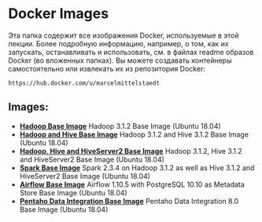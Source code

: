 # Docker Images
Эта папка содержит все изображения Docker, используемые в этой лекции. Более подробную информацию, например, о том, как их запускать, останавливать и использовать, см. в файлах readme образов Docker (во вложенных папках). Вы можете создавать контейнеры самостоятельно или извлекать их из репозитория Docker:
```
https://hub.docker.com/u/marcelmittelstaedt
```

## Images:
* [**Hadoop Base Image**](docker22/hadoop_base) Hadoop 3.1.2 Base Image (Ubuntu 18.04)
* [**Hadoop and Hive Base Image**](docker22/hive_base) Hadoop 3.1.2 and Hive 3.1.2 Base Image (Ubuntu 18.04)
* [**Hadoop, Hive and HiveServer2 Base Image**](docker22/hiveserver_base) Hadoop 3.1.2, Hive 3.1.2 and HiveServer2 Base Image (Ubuntu 18.04)
* [**Spark Base Image**](docker22/spark_base) Spark 2.3.4 on Hadoop 3.1.2 as well as Hive 3.1.2 and HiveServer2 Base Image (Ubuntu 18.04)
* [**Airflow Base Image**](docker22/airflow) Airflow 1.10.5 with PostgreSQL 10.10 as Metadata Store Base Image (Ubuntu 18.04)
* [**Pentaho Data Integration Base Image**](docker22/pentaho) Pentaho Data Integration 8.0 Base Image (Ubuntu 18.04)
 
